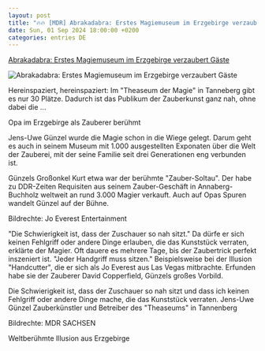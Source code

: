 ```yaml
---
layout: post
title: "🔥🔥 [MDR] Abrakadabra: Erstes Magiemuseum im Erzgebirge verzaubert Gäste"
date: Sun, 01 Sep 2024 18:00:00 +0200
categories: entries DE
---
```

[Abrakadabra: Erstes Magiemuseum im Erzgebirge verzaubert Gäste](https://www.mdr.de/nachrichten/sachsen/chemnitz/annaberg-aue-schwarzenberg/museum-magie-zaubern-tannenberg-erzgebirge-100.html)

![Abrakadabra: Erstes Magiemuseum im Erzgebirge verzaubert Gäste](https://cdn.mdr.de/nachrichten/sachsen/chemnitz/annaberg-aue-schwarzenberg/magiemuseum-100_v-variantBig16x9_wm-true_zc-ecbbafc6.jpg?version=29132)

Hereinspaziert, hereinspaziert: Im "Theaseum der Magie" in Tanneberg gibt es nur 30 Plätze. Dadurch ist das Publikum der Zauberkunst ganz nah, ohne dabei die ...

Opa im Erzgebirge als Zauberer berühmt

Jens-Uwe Günzel wurde die Magie schon in die Wiege gelegt. Darum geht es auch in seinem Museum mit 1.000 ausgestellten Exponaten über die Welt der Zauberei, mit der seine Familie seit drei Generationen eng verbunden ist.



Günzels Großonkel Kurt etwa war der berühmte "Zauber-Soltau". Der habe zu DDR-Zeiten Requisiten aus seinem Zauber-Geschäft in Annaberg-Buchholz weltweit an rund 3.000 Magier verkauft. Auch auf Opas Spuren wandelt Günzel auf der Bühne.

Bildrechte: Jo Everest Entertainment

"Die Schwierigkeit ist, dass der Zuschauer so nah sitzt." Da dürfe er sich keinen Fehlgriff oder andere Dinge erlauben, die das Kunststück verraten, erklärte der Magier. Oft dauere es mehrere Tage, bis der Zaubertrick perfekt inszeniert ist. "Jeder Handgriff muss sitzen." Beispielsweise bei der Illusion "Handcutter", die er sich als Jo Everest aus Las Vegas mitbrachte. Erfunden habe sie der Zauberer David Copperfield, Günzels großes Vorbild.

Die Schwierigkeit ist, dass der Zuschauer so nah sitzt und dass ich keinen Fehlgriff oder andere Dinge mache, die das Kunststück verraten. Jens-Uwe Günzel Zauberkünstler und Betreiber des "Theaseums" in Tannenberg

Bildrechte: MDR SACHSEN

Weltberühmte Illusion aus Erzgebirge

